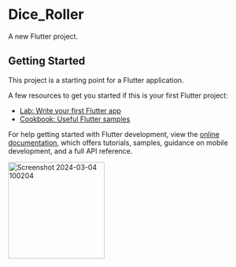 # Dice_Roller

A new Flutter project.

## Getting Started

This project is a starting point for a Flutter application.

A few resources to get you started if this is your first Flutter project:

- [Lab: Write your first Flutter app](https://docs.flutter.dev/get-started/codelab)
- [Cookbook: Useful Flutter samples](https://docs.flutter.dev/cookbook)

For help getting started with Flutter development, view the
[online documentation](https://docs.flutter.dev/), which offers tutorials,
samples, guidance on mobile development, and a full API reference.


<img width="196" alt="Screenshot 2024-03-04 100204" src="https://github.com/ashsri1/dicerandomno/assets/65027963/53dd4c3c-5604-45d3-b908-74677ab3dceb">

